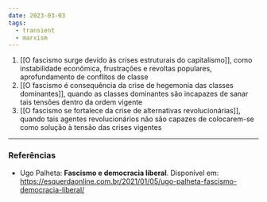 ```yaml
---
date: 2023-03-03
tags:
  - transient
  - marxism
---
```


1. [[O fascismo surge devido às crises estruturais do capitalismo]], como instabilidade econômica, frustrações e revoltas populares, aprofundamento de conflitos de classe
2. [[O fascismo é consequência da crise de hegemonia das classes dominantes]], quando as classes dominantes são incapazes de sanar tais tensões dentro da ordem vigente
3. [[O fascismo se fortalece da crise de alternativas revolucionárias]], quando tais agentes revolucionários não são capazes de colocarem-se como solução à tensão das crises vigentes


---
### Referências
- Ugo Palheta: **Fascismo e democracia liberal**. Disponível em: https://esquerdaonline.com.br/2021/01/05/ugo-palheta-fascismo-democracia-liberal/